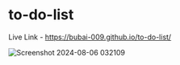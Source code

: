 # to-do-list

Live Link -  https://bubai-009.github.io/to-do-list/

![Screenshot 2024-08-06 032109](https://github.com/user-attachments/assets/1312a258-3747-4e2b-b191-f17c15a3a175)
